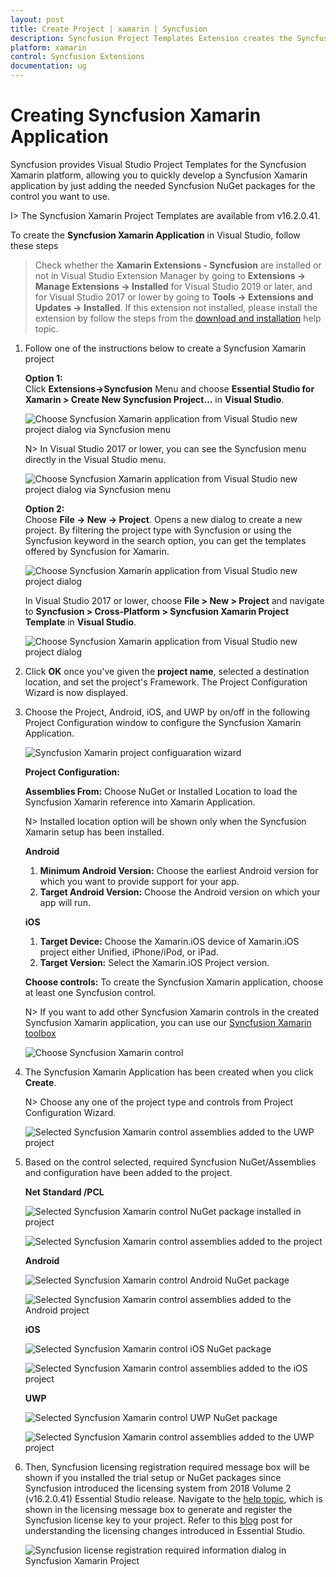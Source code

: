```yaml
---
layout: post
title: Create Project | xamarin | Syncfusion
description: Syncfusion Project Templates Extension creates the Syncfusion Xamarin Application by adding the required Syncfusion NuGet packages.
platform: xamarin
control: Syncfusion Extensions
documentation: ug
---
```


# Creating Syncfusion Xamarin Application

Syncfusion provides Visual Studio Project Templates for the Syncfusion Xamarin platform, allowing you to quickly develop a Syncfusion Xamarin application by just adding the needed Syncfusion NuGet packages for the control you want to use.

I> The Syncfusion Xamarin Project Templates are available from v16.2.0.41.

To create the **Syncfusion Xamarin Application** in Visual Studio, follow these steps

> Check whether the **Xamarin Extensions - Syncfusion** are installed or not in Visual Studio Extension Manager by going to **Extensions -> Manage Extensions -> Installed** for Visual Studio 2019 or later, and for Visual Studio 2017 or lower by going to **Tools -> Extensions and Updates -> Installed**. If this extension not installed, please install the extension by follow the steps from the [download and installation](download-and-installation) help topic.

1.	Follow one of the instructions below to create a Syncfusion Xamarin project

	**Option 1:**  
	Click **Extensions->Syncfusion** Menu and choose **Essential Studio for Xamarin > Create New Syncfusion Project…** in **Visual Studio**.

	![Choose Syncfusion Xamarin application from Visual Studio new project dialog via Syncfusion menu](Syncfusion_Project_Templates_images/xamarin-visual-studio-intergration-new-project.png)

	N> In Visual Studio 2017 or lower, you can see the Syncfusion menu directly in the Visual Studio menu.

	![Choose Syncfusion Xamarin application from Visual Studio new project dialog via Syncfusion menu](Syncfusion_Project_Templates_images/xamarin-project-creation-syncfusion-menu.png)

	**Option 2:**  
	Choose **File -> New -> Project**. Opens a new dialog to create a new project. By filtering the project type with Syncfusion or using the Syncfusion keyword in the search option, you can get the templates offered by Syncfusion for Xamarin.

	![Choose Syncfusion Xamarin application from Visual Studio new project dialog](Syncfusion_Project_Templates_images/xamarin-project-creation-dialog.png)

	In Visual Studio 2017 or lower, choose **File > New > Project** and navigate to **Syncfusion > Cross-Platform > Syncfusion Xamarin Project Template** in **Visual Studio**.

	![Choose Syncfusion Xamarin application from Visual Studio new project dialog](Syncfusion_Project_Templates_images/Syncfusion-Project-Templates-img1.jpeg)

2.	Click **OK** once you've given the **project  name**, selected a destination location, and set the project's Framework. The Project Configuration Wizard is now displayed.
   
3.	Choose the Project, Android, iOS, and UWP by on/off in the following Project Configuration window to configure the Syncfusion Xamarin Application.

    ![Syncfusion Xamarin project configuaration wizard](Syncfusion_Project_Templates_images/xamarin-project-creation-configuration-wizard.jpeg)

	**Project Configuration:**

	**Assemblies From:** Choose NuGet or Installed Location to load the Syncfusion Xamarin reference into Xamarin Application.

	N> Installed location option will be shown only when the Syncfusion Xamarin setup has been installed.

	**Android**

	1. **Minimum Android Version:** Choose the earliest Android version for which you want to provide support for your app. 
	2. **Target Android Version:** Choose the Android version on which your app will run. 

	**iOS**

	1. **Target Device:**  Choose the Xamarin.iOS device of Xamarin.iOS project either Unified, iPhone/iPod, or iPad.
	2. **Target Version:** Select the Xamarin.iOS Project version.

	**Choose controls:** To create the Syncfusion Xamarin application, choose at least one Syncfusion control. 

	N> If you want to add other Syncfusion Xamarin controls in the created Syncfusion Xamarin application, you can use our [Syncfusion Xamarin toolbox](https://help.syncfusion.com/xamarin/visual-studio-integration/toolbox-control)

	![Choose Syncfusion Xamarin control](Syncfusion_Project_Templates_images/xamarin-project-creation-control-selection.png)

4.	The Syncfusion Xamarin Application has been created when you click **Create**.

	N> Choose any one of the project type and controls from Project Configuration Wizard.

	![Selected Syncfusion Xamarin control assemblies added to the UWP project](Syncfusion_Project_Templates_images/xamarin-project-creation-added-assemblies.PNG)

5.	Based on the control selected, required Syncfusion NuGet/Assemblies and configuration have been added to the project.

	**Net Standard /PCL**

	![Selected Syncfusion Xamarin control NuGet package installed in project](Syncfusion_Project_Templates_images/xamarin-project-creation-installed-nuget-packages.jpeg)

	![Selected Syncfusion Xamarin control assemblies added to the project](Syncfusion_Project_Templates_images/xamarin-project-creation-added-controls.jpeg)

	**Android**

	![Selected Syncfusion Xamarin control Android NuGet package](Syncfusion_Project_Templates_images/xamarin-project-creation-android-packages.jpeg)

	![Selected Syncfusion Xamarin control assemblies added to the Android project](Syncfusion_Project_Templates_images/xamarin-project-creation-android.jpeg)

	**iOS**

	![Selected Syncfusion Xamarin control iOS NuGet package](Syncfusion_Project_Templates_images/xamarin-project-creation-ios-packages.jpeg)

	![Selected Syncfusion Xamarin control assemblies added to the iOS project](Syncfusion_Project_Templates_images/xamarin-project-creation-ios.jpeg)

	**UWP**

	![Selected Syncfusion Xamarin control UWP NuGet package](Syncfusion_Project_Templates_images/xamarin-project-creation-ios-packages.jpeg)

	![Selected Syncfusion Xamarin control assemblies added to the UWP project](Syncfusion_Project_Templates_images/xamarin-project-creation-controls-uwp.jpeg)

6.	Then, Syncfusion licensing registration required message box will be shown if you installed the trial setup or NuGet packages since Syncfusion introduced the licensing system from 2018 Volume 2 (v16.2.0.41) Essential Studio release. Navigate to the [help topic](https://help.syncfusion.com/common/essential-studio/licensing/overview#how-to-generate-syncfusion-license-key), which is shown in the licensing message box to generate and register the Syncfusion license key to your project. Refer to this [blog](https://www.syncfusion.com/blogs/post/whats-new-in-2018-volume-2.aspx) post for understanding the licensing changes introduced in Essential Studio.

	![Syncfusion license registration required information dialog in Syncfusion Xamarin Project](Syncfusion_Project_Templates_images/xamarin-project-creation-license-registration.jpeg)


